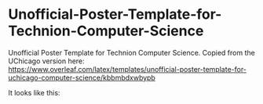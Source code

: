 # Unofficial-Poster-Template-for-Technion-Computer-Science
Unofficial Poster Template for Technion Computer Science. Copied from the UChicago version here: https://www.overleaf.com/latex/templates/unofficial-poster-template-for-uchicago-computer-science/kbbmbdxwbypb

It looks like this:
